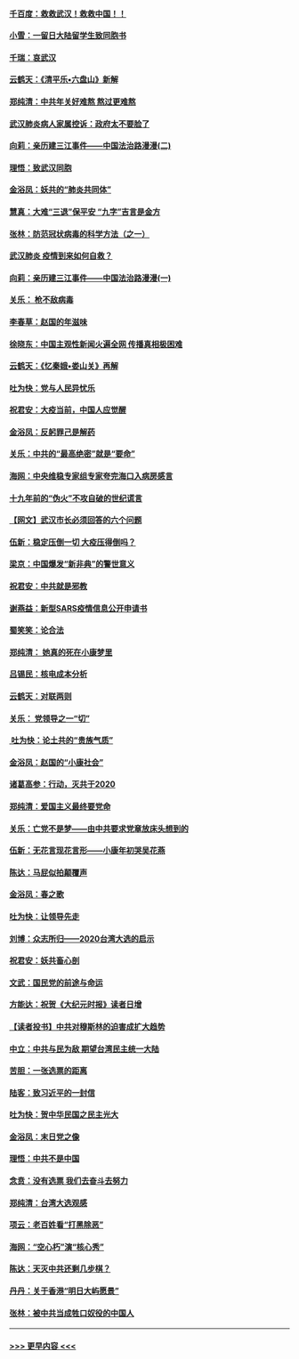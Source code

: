 #### [千百度：救救武汉！救救中国！！](../pages/nsc993/n11836145.md?t=02011144) 
#### [小雪：一留日大陆留学生致同胞书](../pages/nsc993/n11834624.md?t=02011144) 
#### [千瑞：哀武汉](../pages/nsc993/n11833647.md?t=02011144) 
#### [云鹤天：《清平乐▪六盘山》新解](../pages/nsc993/n11833611.md?t=02011144) 
#### [郑纯清：中共年关好难熬 熬过更难熬](../pages/nsc993/n11833489.md?t=02011144) 
#### [武汉肺炎病人家属控诉：政府太不要脸了](../pages/nsc993/n11833205.md?t=02011144) 
#### [向莉：亲历建三江事件——中国法治路漫漫(二)](../pages/nsc993/n11829102.md?t=02011144) 
#### [理悟：致武汉同胞](../pages/nsc993/n11831522.md?t=02011144) 
#### [金浴凤：妖共的“肺炎共同体”](../pages/nsc993/n11829448.md?t=02011144) 
#### [慧真：大难“三退”保平安 “九字”吉言是金方](../pages/nsc993/n11829501.md?t=02011144) 
#### [张林：防范冠状病毒的科学方法（之一）](../pages/nsc993/n11828618.md?t=02011144) 
#### [武汉肺炎 疫情到来如何自救？](../pages/nsc993/n11827632.md?t=02011144) 
#### [向莉：亲历建三江事件——中国法治路漫漫(一)](../pages/nsc993/n11827190.md?t=02011144) 
#### [关乐： 枪不敌病毒](../pages/nsc993/n11826746.md?t=02011144) 
#### [李春草：赵国的年滋味](../pages/nsc993/n11826321.md?t=02011144) 
#### [徐晓东：中国主观性新闻火遍全网 传播真相极困难](../pages/nsc993/n11826508.md?t=02011144) 
#### [云鹤天：《忆秦娥▪娄山关》再解](../pages/nsc993/n11824682.md?t=02011144) 
#### [吐为快：党与人民异忧乐](../pages/nsc993/n11824660.md?t=02011144) 
#### [祝君安：大疫当前，中国人应觉醒](../pages/nsc993/n11821946.md?t=02011144) 
#### [金浴凤：反躬罪己是解药](../pages/nsc993/n11820280.md?t=02011144) 
#### [关乐：中共的“最高绝密”就是“要命”](../pages/nsc993/n11816946.md?t=02011144) 
#### [海网：中央维稳专家组专家夸完海口入病房感言](../pages/nsc993/n11815138.md?t=02011144) 
#### [十九年前的“伪火”不攻自破的世纪谎言](../pages/nsc993/n11813238.md?t=02011144) 
#### [【网文】武汉市长必须回答的六个问题](../pages/nsc993/n11813848.md?t=02011144) 
#### [伍新：稳定压倒一切 大疫压得倒吗？](../pages/nsc993/n11812634.md?t=02011144) 
#### [梁京：中国爆发“新非典”的警世意义](../pages/nsc993/n11812554.md?t=02011144) 
#### [祝君安：中共就是邪教](../pages/nsc993/n11812431.md?t=02011144) 
#### [谢燕益：新型SARS疫情信息公开申请书](../pages/nsc993/n11808840.md?t=02011144) 
#### [蜀笑笑：论合法](../pages/nsc993/n11808064.md?t=02011144) 
#### [郑纯清： 她真的死在小康梦里](../pages/nsc993/n11806623.md?t=02011144) 
#### [吕锡民：核电成本分析](../pages/nsc993/n11806284.md?t=02011144) 
#### [云鹤天：对联两则](../pages/nsc993/n11805957.md?t=02011144) 
#### [关乐： 党领导之一“切”](../pages/nsc993/n11804505.md?t=02011144) 
#### [ 吐为快：论土共的“贵族气质”](../pages/nsc993/n11804490.md?t=02011144) 
#### [金浴凤：赵国的“小康社会”](../pages/nsc993/n11804452.md?t=02011144) 
#### [诸葛高参：行动，灭共于2020](../pages/nsc993/n11804120.md?t=02011144) 
#### [郑纯清：爱国主义最终要党命](../pages/nsc993/n11802197.md?t=02011144) 
#### [关乐：亡党不是梦——由中共要求党章放床头想到的](../pages/nsc993/n11802156.md?t=02011144) 
#### [伍新：无花言现花言形——小康年初哭吴花燕](../pages/nsc993/n11800044.md?t=02011144) 
#### [陈达：马屁似拍颠覆声](../pages/nsc993/n11800010.md?t=02011144) 
#### [金浴凤：春之歌](../pages/nsc993/n11797687.md?t=02011144) 
#### [吐为快：让领导先走](../pages/nsc993/n11797512.md?t=02011144) 
#### [刘博：众志所归——2020台湾大选的启示](../pages/nsc993/n11796878.md?t=02011144) 
#### [祝君安：妖共畜心剖](../pages/nsc993/n11794273.md?t=02011144) 
#### [文武：国民党的前途与命运](../pages/nsc993/n11794198.md?t=02011144) 
#### [方能达：祝贺《大纪元时报》读者日增](../pages/nsc993/n11793807.md?t=02011144) 
#### [【读者投书】中共对穆斯林的迫害成扩大趋势](../pages/nsc993/n11791371.md?t=02011144) 
#### [中立：中共与民为敌 期望台湾民主统一大陆](../pages/nsc993/n11790392.md?t=02011144) 
#### [苦胆：一张选票的距离](../pages/nsc993/n11788914.md?t=02011144) 
#### [陆客：致习近平的一封信](../pages/nsc993/n11788867.md?t=02011144) 
#### [吐为快：贺中华民国之民主光大](../pages/nsc993/n11788618.md?t=02011144) 
#### [金浴凤：末日党之像](../pages/nsc993/n11787475.md?t=02011144) 
#### [理悟：中共不是中国](../pages/nsc993/n11787463.md?t=02011144) 
#### [念贲：没有选票  我们去奋斗去努力](../pages/nsc993/n11787398.md?t=02011144) 
#### [郑纯清：台湾大选观感](../pages/nsc993/n11786210.md?t=02011144) 
#### [项云：老百姓看“打黑除恶”](../pages/nsc993/n11785398.md?t=02011144) 
#### [海网：“空心朽”演“核心秀”](../pages/nsc993/n11783874.md?t=02011144) 
#### [陈达：天灭中共还剩几步棋？](../pages/nsc993/n11783719.md?t=02011144) 
#### [丹丹：关于香港“明日大屿愿景”](../pages/nsc993/n11783273.md?t=02011144) 
#### [张林：被中共当成牲口奴役的中国人](../pages/nsc993/n11782397.md?t=02011144) 

----
#### [ >>> 更早内容 <<< ](../indexes/nsc993-earlier.md)
